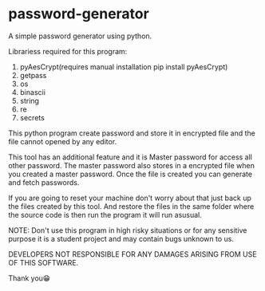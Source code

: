 # password-generator
A simple password generator using python.

Librariess required for this program:
  1. pyAesCrypt(requires manual installation pip install pyAesCrypt)
  2. getpass
  3. os
  4. binascii
  5. string
  6. re
  7. secrets

This python program create password and store it in encrypted file and the file cannot opened by any editor. 

This tool has an additional feature and it is Master password for access all other password. The master password also stores in a encrypted file when you created a master password. Once the file is created you can generate and fetch passwords.

If you are going to reset your machine don't worry about that just back up the files created by this tool. And restore the files in the same folder where the source code is then run the program it will run asusual. 

NOTE: Don't use this program in high risky situations or for any sensitive purpose it is a student project and may contain bugs unknown to us. 

DEVELOPERS NOT RESPONSIBLE FOR ANY DAMAGES ARISING FROM USE OF THIS SOFTWARE.

Thank you😁
